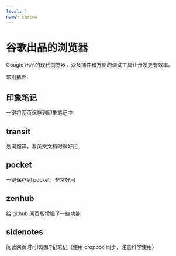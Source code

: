 ```yaml
---
level: 1
name: chrome
---
```


# 谷歌出品的浏览器

Google 出品的现代浏览器，众多插件和方便的调试工具让开发更有效率。

常用插件:

## 印象笔记

一键将网页保存到印象笔记中

## transit

划词翻译，看英文文档时很好用

## pocket

一键保存到 pocket，非常好用

## zenhub

给 github 网页版增强了一些功能

## sidenotes

阅读网页时可以随时记笔记（使用 dropbox 同步，注意科学使用）
